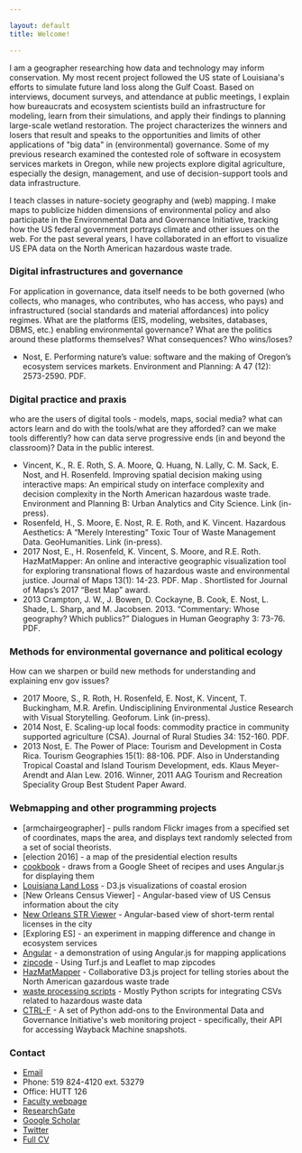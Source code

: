 ```yaml
---

layout: default
title: Welcome!

---
```


I am a geographer researching how data and technology may inform conservation. My most recent project followed the US state of Louisiana's efforts to simulate future land loss along the Gulf Coast. Based on interviews, document surveys, and attendance at public meetings, I explain how bureaucrats and ecosystem scientists build an infrastructure for modeling, learn from their simulations, and apply their findings to planning large-scale wetland restoration. The project characterizes the winners and losers that result and speaks to the opportunities and limits of other applications of "big data" in (environmental) governance. Some of my previous research examined the contested role of software in ecosystem services markets in Oregon, while new projects explore digital agriculture, especially the design, management, and use of decision-support tools and data infrastructure.

I teach classes in nature-society geography and (web) mapping. I make maps to publicize hidden dimensions of environmental policy and also participate in the Environmental Data and Governance Initiative, tracking how the US federal government portrays climate and other issues on the web. For the past several years, I have collaborated in an effort to visualize US EPA data on the North American hazardous waste trade.

### Digital infrastructures and governance
For application in governance, data itself needs to be both governed (who collects, who manages, who contributes, who has access, who pays) and infrastructured (social standards and material affordances) into policy regimes. What are the platforms (EIS, modeling, websites, databases, DBMS, etc.) enabling environmental governance? What are the politics around these platforms themselves? What consequences? Who wins/loses?
* Nost, E. Performing nature’s value: software and the making of Oregon’s ecosystem services markets. Environment and Planning: A 47 (12): 2573-2590. PDF.

### Digital practice and praxis
who are the users of digital tools - models, maps, social media? what can actors learn and do with the tools/what are they afforded? can we make tools differently? how can data serve progressive ends (in and beyond the classroom)? Data in the public interest.
* Vincent, K., R. E. Roth, S. A. Moore, Q. Huang, N. Lally, C. M. Sack, E. Nost, and H. Rosenfeld. Improving spatial decision making using interactive maps: An empirical study on interface complexity and decision complexity in the North American hazardous waste trade. Environment and Planning B: Urban Analytics and City Science. Link (in-press).
* Rosenfeld, H., S. Moore, E. Nost, R. E. Roth, and K. Vincent. Hazardous Aesthetics: A “Merely Interesting” Toxic Tour of Waste Management Data. GeoHumanities. Link (in-press).
* 2017	Nost, E., H. Rosenfeld, K. Vincent, S. Moore, and R.E. Roth. HazMatMapper: An online and interactive geographic visualization tool for exploring transnational flows of hazardous waste and environmental justice. Journal of Maps 13(1): 14-23.  PDF. Map . Shortlisted for Journal of Maps’s 2017 “Best Map” award.
* 2013	Crampton, J. W., J. Bowen, D. Cockayne, B. Cook, E. Nost, L. Shade, L. Sharp, and M. Jacobsen. 2013. “Commentary: Whose geography? Which publics?” Dialogues in Human Geography 3: 73-76. PDF.

### Methods for environmental governance and political ecology
How can we sharpen or build new methods for understanding and explaining env gov issues?
* 2017	Moore, S., R. Roth, H. Rosenfeld, E. Nost, K. Vincent, T. Buckingham, M.R. Arefin. Undisciplining Environmental Justice Research with Visual Storytelling. Geoforum. Link (in-press).
* 2014	Nost, E. Scaling-up local foods: commodity practice in community supported agriculture (CSA). Journal of Rural Studies 34: 152-160. PDF. 
* 2013	Nost, E.  The Power of Place: Tourism and Development in Costa Rica. Tourism Geographies 15(1): 88-106. PDF. Also in Understanding Tropical Coastal and Island Tourism Development, eds. Klaus Meyer-Arendt and Alan Lew. 2016. Winner, 2011 AAG Tourism and Recreation Speciality Group Best Student Paper Award.

### Webmapping and other programming projects
* [armchairgeographer] - pulls random Flickr images from a specified set of coordinates, maps the area, and displays text randomly selected from a set of social theorists.
* [election 2016] - a map of the presidential election results
* [cookbook](https://github.com/ericnost/cookbook) - draws from a Google Sheet of recipes and uses Angular.js for displaying them
* [Louisiana Land Loss](https://github.com/ericnost/landloss) - D3.js visualizations of coastal erosion
* [New Orleans Census Viewer] - Angular-based view of US Census information about the city
* [New Orleans STR Viewer](https://github.com/ericnost/NOLA-STR) - Angular-based view of short-term rental licenses in the city
* [Exploring ES] - an experiment in mapping difference and change in ecosystem services
* [Angular](https://github.com/ericnost/angular) - a demonstration of using Angular.js for mapping applications
* [zipcode](https://github.com/ericnost/zipcode) - Using Turf.js and Leaflet to map zipcodes
* [HazMatMapper](https://github.com/uwcart/waste) - Collaborative D3.js project for telling stories about the North American gazardous waste trade
* [waste processing scripts](https://github.com/ericnost/hazardous-waste-data-processing) - Mostly Python scripts for integrating CSVs related to hazardous waste data
* [CTRL-F](https://github.com/ericnost/zipcode) - A set of Python add-ons to the Environmental Data and Governance Initiative's web monitoring project - specifically, their API for accessing Wayback Machine snapshots. 

### Contact
* [Email](mailto:enost@uoguelph.ca)
* Phone: 519 824-4120 ext. 53279
* Office: HUTT 126
* [Faculty webpage](https://www.uoguelph.ca/geography/faculty/nost-eric)
* [ResearchGate](https://www.researchgate.net/profile/Eric_Nost)
* [Google Scholar](https://scholar.google.ca/citations?user=Bf4hh7oAAAAJ&hl=en)
* [Twitter](https://twitter.com/ericnost)
* [Full CV](https://docs.google.com/document/d/1QiOS4xX6yDp8IWMKMEobQAQfvsqDEhiXz3vT20F-a9E/edit?usp=sharing)


